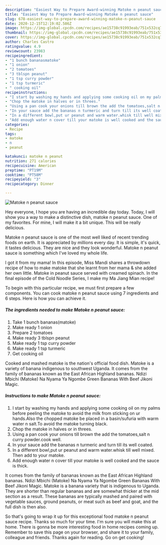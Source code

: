 ```yaml
---
description: "Easiest Way to Prepare Award-winning Matoke n peanut sauce"
title: "Easiest Way to Prepare Award-winning Matoke n peanut sauce"
slug: 678-easiest-way-to-prepare-award-winning-matoke-n-peanut-sauce
date: 2020-12-15T12:19:02.586Z
image: https://img-global.cpcdn.com/recipes/ae15738c91993eab/751x532cq70/matoke-n-peanut-sauce-recipe-main-photo.jpg
thumbnail: https://img-global.cpcdn.com/recipes/ae15738c91993eab/751x532cq70/matoke-n-peanut-sauce-recipe-main-photo.jpg
cover: https://img-global.cpcdn.com/recipes/ae15738c91993eab/751x532cq70/matoke-n-peanut-sauce-recipe-main-photo.jpg
author: Charles Castro
ratingvalue: 4.9
reviewcount: 23983
recipeingredient:
- "1 bunch bananasmatoke"
- "1 onion"
- "2 tomatoes"
- "3 tblspn peanut"
- "1 tsp curry powder"
- "1 tsp turmeric"
- " cooking oil"
recipeinstructions:
- "I start by washing my hands and applying some cooking oil on my palms before peeling the matoke to avoid the milk from sticking on ur hands.Also the chopped matoke be placed in a basin/sufuria with warm water n salt.To avoid the matoke turning black."
- "Chop the matoke in halves or in threes."
- "Using a pan cook your onions till brown the add the tomatoes,salt n curry powder.cook well."
- "In your sauce add the bananas n turmeric and turn till its well coated."
- "In a different bowl,put ur peanut and warm water.whisk till well mixed. Then add to your matoke."
- "Add enough water n cover till your matoke is well cooked and the sauce is thick."
categories:
- Recipe
tags:
- matoke
- n
- peanut

katakunci: matoke n peanut 
nutrition: 271 calories
recipecuisine: American
preptime: "PT19M"
cooktime: "PT58M"
recipeyield: "3"
recipecategory: Dinner

---
```



![Matoke n peanut sauce](https://img-global.cpcdn.com/recipes/ae15738c91993eab/751x532cq70/matoke-n-peanut-sauce-recipe-main-photo.jpg)

Hey everyone, I hope you are having an incredible day today. Today, I will show you a way to make a distinctive dish, matoke n peanut sauce. One of my favorites. For mine, I will make it a bit unique. This will be really delicious.

Matoke n peanut sauce is one of the most well liked of recent trending foods on earth. It is appreciated by millions every day. It is simple, it's quick, it tastes delicious. They are nice and they look wonderful. Matoke n peanut sauce is something which I've loved my whole life.

I got it from my mama! In this episode, Miss Mandi shares a throwdown recipe of how to make matoke that she learnt from her mama &amp; she added her own little. Matoke in peanut sauce served with creamed spinach. In the final episode of the Cold Noodle Series, I make my Ma Jiang Mian recipe!


To begin with this particular recipe, we must first prepare a few components. You can cook matoke n peanut sauce using 7 ingredients and 6 steps. Here is how you can achieve it.

<!--inarticleads1-->

##### The ingredients needed to make Matoke n peanut sauce:

1. Take 1 bunch bananas(matoke)
1. Make ready 1 onion
1. Prepare 2 tomatoes
1. Make ready 3 tblspn peanut
1. Make ready 1 tsp curry powder
1. Make ready 1 tsp turmeric
1. Get  cooking oil


Cooked and mashed matoke is the nation&#39;s official food dish. Matoke is a variety of banana indigenous to southwest Uganda. It comes from the family of bananas known as the East African Highland bananas. Ndizi Mbichi (Matoke) Na Nyama Ya Ngombe Green Bananas With Beef Jikoni Magic. 

<!--inarticleads2-->

##### Instructions to make Matoke n peanut sauce:

1. I start by washing my hands and applying some cooking oil on my palms before peeling the matoke to avoid the milk from sticking on ur hands.Also the chopped matoke be placed in a basin/sufuria with warm water n salt.To avoid the matoke turning black.
1. Chop the matoke in halves or in threes.
1. Using a pan cook your onions till brown the add the tomatoes,salt n curry powder.cook well.
1. In your sauce add the bananas n turmeric and turn till its well coated.
1. In a different bowl,put ur peanut and warm water.whisk till well mixed. Then add to your matoke.
1. Add enough water n cover till your matoke is well cooked and the sauce is thick.


It comes from the family of bananas known as the East African Highland bananas. Ndizi Mbichi (Matoke) Na Nyama Ya Ngombe Green Bananas With Beef Jikoni Magic. Matoke is a banana variety that is indigenous to Uganda. They are shorter than regular bananas and are somewhat thicker at the mid section as a result. These bananas are typically mashed and paired with vegetable sauces, ground peanuts, or meat such as beef and goat, and the full dish is then also. 

So that's going to wrap it up for this exceptional food matoke n peanut sauce recipe. Thanks so much for your time. I'm sure you will make this at home. There is gonna be more interesting food in home recipes coming up. Remember to save this page on your browser, and share it to your family, colleague and friends. Thanks again for reading. Go on get cooking!
